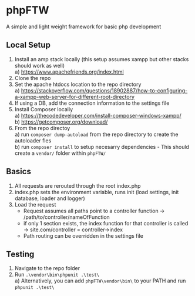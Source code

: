 # phpFTW
A simple and light weight framework for basic php development

## Local Setup
1) Install an amp stack locally (this setup assumes xampp but other stacks should work as well)  
    a) https://www.apachefriends.org/index.html
2) Clone the repo
3) Set the apache htdocs location to the repo directory  
    a) https://stackoverflow.com/questions/18902887/how-to-configuring-a-xampp-web-server-for-different-root-directory
4) If using a DB, add the connection information to the settings file
5) Install Composer locally  
    a) https://thecodedeveloper.com/install-composer-windows-xampp/  
    b) https://getcomposer.org/download/
6) From the repo directoy  
    a) run `composer dump-autoload` from the repo directory to create the autoloader fles  
    b) run `composer install` to setup necesarry dependencies
    	- This should create a `vendor/` folder within `phpFTW/` 


## Basics
1) All requests are rerouted through the root index.php
2) index.php sets the environment variable, runs init (load settings, init database, loader and logger)
3) Load the request  
    - Request assumes all paths point to a controller function -> /path/to/controller/nameOfFunction  
    - if only 1 section exists, the index function for that controller is called -> site.com/controller = controller->index  
    - Path routing can be overridden in the settings file  

## Testing
1) Navigate to the repo folder
2) Run `.\vendor\bin\phpunit .\test\`  
	a) Alternatively, you can add `phpFTW\vendor\bin\` to your PATH and run `phpunit .\test\`

